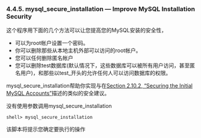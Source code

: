 ### 4.4.5. mysql_secure_installation — Improve MySQL Installation Security

这个程序用下面的几个方法可以让您提高您的MySQL安装的安全性，

* 可以为root帐户设置一个密码。
* 你可以删除那些从本地主机外部可以访问的root帐户。
* 您可以任何删除匿名帐户
* 您可以删除test数据库(默认情况下，这些数据库可以被所有用户访问，甚至匿名用户)，和那些以test_开头的允许任何人可以访问数据库的权限。

mysql_secure_installation帮助你实现与在[Section 2.10.2, “Securing the Initial MySQL Accounts”][02.10.02]描述的类似的安全建议。

没有使用参数调用mysql_secure_installation

```shell
shell> mysql_secure_installation
```

该脚本将提示您确定要执行的操作

[02.10.02]:./Chapter_02/02.10.02_Securing_the_Initial_MySQL_Accounts.md

























